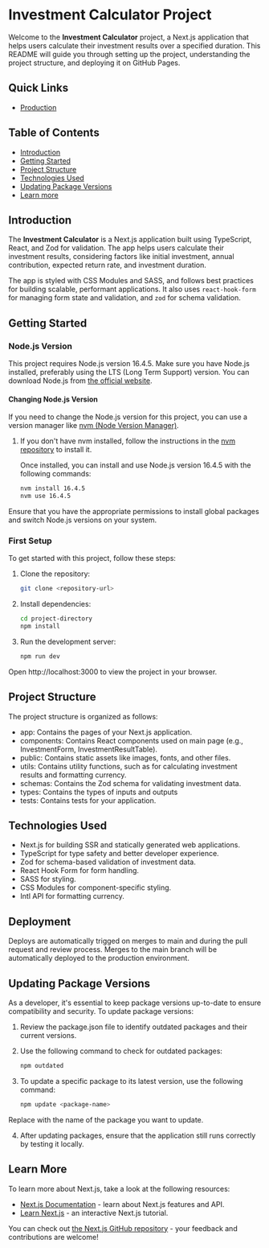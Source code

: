 # Investment Calculator Project

Welcome to the **Investment Calculator** project, a Next.js application that helps users calculate their investment results over a specified duration. This README will guide you through setting up the project, understanding the project structure, and deploying it on GitHub Pages.

## Quick Links

* [Production](https://project-domain.app/) 

 
## Table of Contents

- [Introduction](#introduction)
- [Getting Started](#getting-started)
- [Project Structure](#project-structure)
- [Technologies Used](#technologies-used)
- [Updating Package Versions](#updating-package-versions)
- [Learn more](#learn-mere)

## Introduction

The **Investment Calculator** is a Next.js application built using TypeScript, React, and Zod for validation. The app helps users calculate their investment results, considering factors like initial investment, annual contribution, expected return rate, and investment duration. 

The app is styled with CSS Modules and SASS, and follows best practices for building scalable, performant applications. It also uses `react-hook-form` for managing form state and validation, and `zod` for schema validation.

## Getting Started

### Node.js Version

This project requires Node.js version 16.4.5. Make sure you have Node.js installed, preferably using the LTS (Long Term Support) version. You can download Node.js from [the official website](https://nodejs.org/).

#### Changing Node.js Version

If you need to change the Node.js version for this project, you can use a version manager like [nvm (Node Version Manager)](https://github.com/nvm-sh/nvm).

1. If you don't have nvm installed, follow the instructions in the [nvm repository](https://github.com/nvm-sh/nvm#install--update-script) to install it.

   Once installed, you can install and use Node.js version 16.4.5 with the following commands:

   ```bash
   nvm install 16.4.5
   nvm use 16.4.5

Ensure that you have the appropriate permissions to install global packages and switch Node.js versions on your system.

### First Setup

To get started with this project, follow these steps:

1. Clone the repository:

   ```bash
   git clone <repository-url>

2. Install dependencies:

   ```bash
   cd project-directory
   npm install

3. Run the development server:

   ```bash
   npm run dev

Open http://localhost:3000 to view the project in your browser.

###


## Project Structure

The project structure is organized as follows:

- app: Contains the pages of your Next.js application.
- components: Contains React components used on main page (e.g., InvestmentForm, InvestmentResultTable). 
- public: Contains static assets like images, fonts, and other files.
- utils: Contains utility functions, such as for calculating investment results and formatting currency.
- schemas: Contains the Zod schema for validating investment data.
- types: Contains the types of inputs and outputs
- tests: Contains tests for your application.

## Technologies Used

- Next.js for building SSR and statically generated web applications.
- TypeScript for type safety and better developer experience.
- Zod for schema-based validation of investment data.
- React Hook Form for form handling.
- SASS for styling.
- CSS Modules for component-specific styling.
- Intl API for formatting currency.

## Deployment

Deploys are automatically trigged on merges to main and during the pull request and review process. Merges to the main branch will be automatically deployed to the production environment.

## Updating Package Versions

As a developer, it's essential to keep package versions up-to-date to ensure compatibility and security. To update package versions:

1. Review the package.json file to identify outdated packages and their current versions.

2. Use the following command to check for outdated packages:

   ```bash
   npm outdated

3. To update a specific package to its latest version, use the following command:

   ```bash
   npm update <package-name>

Replace <package-name> with the name of the package you want to update.

4. After updating packages, ensure that the application still runs correctly by testing it locally.


## Learn More

To learn more about Next.js, take a look at the following resources:

- [Next.js Documentation](https://nextjs.org/docs) - learn about Next.js features and API.
- [Learn Next.js](https://nextjs.org/learn) - an interactive Next.js tutorial.

You can check out [the Next.js GitHub repository](https://github.com/vercel/next.js/) - your feedback and contributions are welcome!
